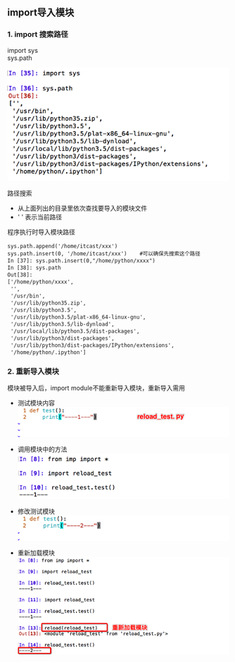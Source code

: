 ## import导入模块

### 1. import 搜索路径

import sys  
sys.path  

![alt文本](Images/Snip20161106_8.png "Title")  

路径搜索

* 从上面列出的目录里依次查找要导入的模块文件
* ' ' 表示当前路径  

程序执行时导入模块路径

    sys.path.append('/home/itcast/xxx')
    sys.path.insert(0, '/home/itcast/xxx')    #可以确保先搜索这个路径
    In [37]: sys.path.insert(0,"/home/python/xxxx")
    In [38]: sys.path
    Out[38]:
    ['/home/python/xxxx',
     '',
     '/usr/bin',
     '/usr/lib/python35.zip',
     '/usr/lib/python3.5',
     '/usr/lib/python3.5/plat-x86_64-linux-gnu',
     '/usr/lib/python3.5/lib-dynload',
     '/usr/local/lib/python3.5/dist-packages',
     '/usr/lib/python3/dist-packages',
     '/usr/lib/python3/dist-packages/IPython/extensions',
     '/home/python/.ipython']  

### 2. 重新导入模块

模块被导入后，import module不能重新导入模块，重新导入需用
* 测试模块内容  
![alt文本](Images/Snip20161106_9.png "Title")

* 调用模块中的方法  
![alt文本](Images/Snip20161106_10.png "Title")

* 修改测试模块  
![alt文本](Images/Snip20161106_11.png "Title")

* 重新加载模块  
![alt文本](Images/Snip20161106_12.png "Title")
